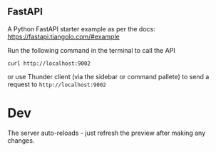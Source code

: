 ## FastAPI

A Python FastAPI starter example as per the docs: https://fastapi.tiangolo.com/#example

Run the following command in the terminal to call the API 

```
curl http://localhost:9002
```

or use Thunder client (via the sidebar or command pallete) to send a request to `http://localhost:9002`

# Dev

The server auto-reloads - just refresh the preview after making any changes.
